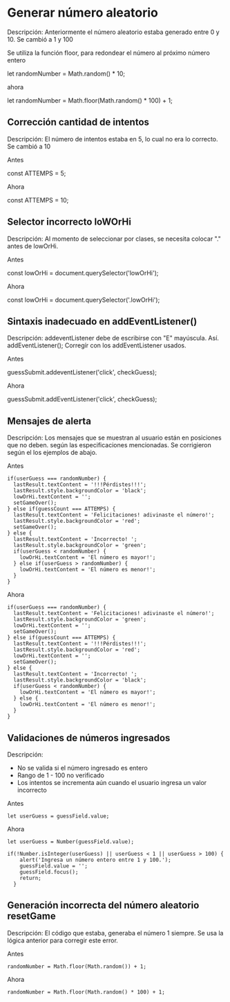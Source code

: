 # Generar número aleatorio
 Descripción: Anteriormente el número aleatorio estaba generado entre 0 y 10. Se cambió a 1 y 100
 
 Se utiliza la función floor, para redondear el número al próximo número entero 


 let randomNumber = Math.random() * 10;

 ahora

 let randomNumber = Math.floor(Math.random() * 100) + 1;

 ## Corrección cantidad de intentos

 Descripción: El número de intentos estaba en 5, lo cual no era lo correcto. Se cambió a 10

 Antes

 const ATTEMPS = 5;

 Ahora

 const ATTEMPS = 10;

 ## Selector incorrecto loWOrHi

 Descripción: Al momento de seleccionar por clases, se necesita colocar "." antes de lowOrHi.

 Antes

 const lowOrHi = document.querySelector('lowOrHi');

 Ahora

 const lowOrHi = document.querySelector('.lowOrHi');

 ## Sintaxis inadecuado en addEventListener()

 Descripción: addeventListener debe de escribirse con "E" mayúscula. Así. addEventListener(); Corregír con los addEventListener usados.

 Antes

 guessSubmit.addeventListener('click', checkGuess);

 Ahora

 guessSubmit.addEventListener('click', checkGuess);

 ## Mensajes de alerta

 Descripción: Los mensajes que se muestran al usuario están en posiciones que no deben. según las especificaciones mencionadas. Se corrigieron según el los ejemplos de abajo.

Antes 

    if(userGuess === randomNumber) {
      lastResult.textContent = '!!!Pérdistes!!!';
      lastResult.style.backgroundColor = 'black';
      lowOrHi.textContent = '';
      setGameOver();
    } else if(guessCount === ATTEMPS) {
      lastResult.textContent = 'Felicitaciones! adivinaste el número!';
      lastResult.style.backgroundColor = 'red';
      setGameOver();
    } else {
      lastResult.textContent = 'Incorrecto! ';
      lastResult.style.backgroundColor = 'green';
      if(userGuess < randomNumber) {
        lowOrHi.textContent = 'El número es mayor!';
      } else if(userGuess > randomNumber) {
        lowOrHi.textContent = 'El número es menor!';
      }
    }

Ahora

    if(userGuess === randomNumber) {
      lastResult.textContent = 'Felicitaciones! adivinaste el número!';
      lastResult.style.backgroundColor = 'green';
      lowOrHi.textContent = '';
      setGameOver();
    } else if(guessCount === ATTEMPS) {
      lastResult.textContent = '!!!Pérdistes!!!';
      lastResult.style.backgroundColor = 'red';
      lowOrHi.textContent = '';
      setGameOver();
    } else {
      lastResult.textContent = 'Incorrecto! ';
      lastResult.style.backgroundColor = 'black';
      if(userGuess < randomNumber) {
        lowOrHi.textContent = 'El número es mayor!';
      } else {
        lowOrHi.textContent = 'El número es menor!';
      }
    }

 ## Validaciones de números ingresados

 Descripción:

 - No se valida si el número ingresado es entero
 - Rango de 1 - 100 no verificado
 - Los intentos se incrementa aún cuando el usuario ingresa un valor incorrecto

Antes

    let userGuess = guessField.value;

Ahora

    let userGuess = Number(guessField.value);

    if(!Number.isInteger(userGuess) || userGuess < 1 || userGuess > 100) {
        alert('Ingresa un número entero entre 1 y 100.');
        guessField.value = '';
        guessField.focus();
        return;
      }

 ## Generación incorrecta del número aleatorio resetGame

 Descripción: El código que estaba, generaba el número 1 siempre. Se usa la lógica anterior para corregir este error.

 Antes 

    randomNumber = Math.floor(Math.random()) + 1;

Ahora

    randomNumber = Math.floor(Math.random() * 100) + 1;

